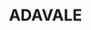 ---
lastmod: '2025-04-06T06:05:21+00:00'
latitude: -25.666985
layout: suburb
longitude: 144.495283
postcode: '4474'
state: QLD
title: ADAVALE
url: /qld/adavale/
---